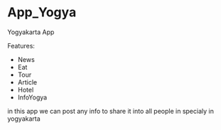 # App_Yogya
Yogyakarta App

Features:
- News
- Eat
- Tour
- Article
- Hotel
- InfoYogya

in this app we can post any info to share it into all people in specialy in yogyakarta
